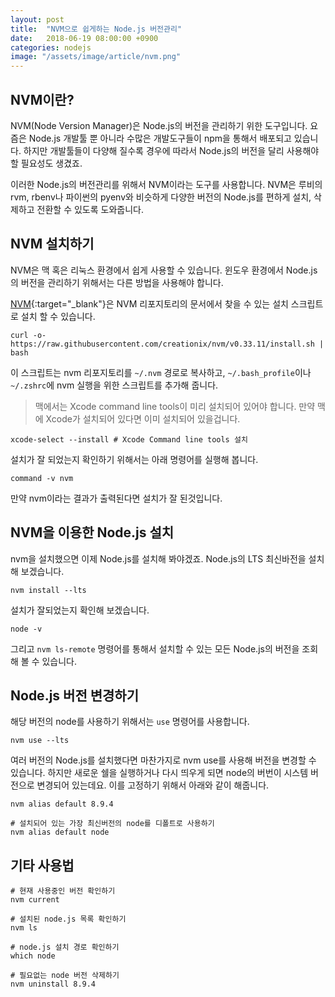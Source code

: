 ```yaml
---
layout: post
title:  "NVM으로 쉽게하는 Node.js 버전관리"
date:   2018-06-19 08:00:00 +0900
categories: nodejs
image: "/assets/image/article/nvm.png"
---
```




## NVM이란?

NVM(Node Version Manager)은 Node.js의 버전을 관리하기 위한 도구입니다. 요즘은 Node.js 개발툴 뿐 아니라 수많은 개발도구들이 npm을 통해서 배포되고 있습니다. 하지만 개발툴들이 다양해 질수록 경우에 따라서 Node.js의 버전을 달리 사용해야할 필요성도 생겼죠.

이러한 Node.js의 버전관리를 위해서 NVM이라는 도구를 사용합니다. NVM은 루비의 rvm, rbenv나 파이썬의 pyenv와 비슷하게 다양한 버전의 Node.js를 편하게 설치, 삭제하고 전환할 수 있도록 도와줍니다.



## NVM 설치하기
NVM은 맥 혹은 리눅스 환경에서 쉽게 사용할 수 있습니다. 윈도우 환경에서 Node.js의 버전을 관리하기 위해서는 다른 방법을 사용해야 합니다.

[NVM][NVM]{:target="_blank"}은 NVM 리포지토리의 문서에서 찾을 수 있는 설치 스크립트로 설치 할 수 있습니다.

```shell
curl -o- https://raw.githubusercontent.com/creationix/nvm/v0.33.11/install.sh | bash
```

이 스크립트는 nvm 리포지토리를 `~/.nvm` 경로로 복사하고, `~/.bash_profile`이나 `~/.zshrc`에 nvm 실행을 위한 스크립트를 추가해 줍니다.

> 맥에서는 Xcode command line tools이 미리 설치되어 있어야 합니다. 만약 맥에 Xcode가 설치되어 있다면 이미 설치되어 있을겁니다.
```shell
xcode-select --install # Xcode Command line tools 설치
```



설치가 잘 되었는지 확인하기 위해서는 아래 명령어를 실행해 봅니다.

```shell
command -v nvm
```

만약 nvm이라는 결과가 출력된다면 설치가 잘 된것입니다.




## NVM을 이용한 Node.js 설치
nvm을 설치했으면 이제 Node.js를 설치해 봐야겠죠. Node.js의 LTS 최신바전을 설치해 보겠습니다.

```shell
nvm install --lts
```

설치가 잘되었는지 확인해 보겠습니다.

```shell
node -v
```

그리고 `nvm ls-remote` 명령어를 통해서 설치할 수 있는 모든 Node.js의 버전을 조회해 볼 수 있습니다.




## Node.js 버전 변경하기
해당 버전의 node를 사용하기 위해서는 `use` 명령어를 사용합니다.

```shell
nvm use --lts
```

여러 버전의 Node.js를 설치했다면 마찬가지로 nvm use를 사용해 버전을 변경할 수 있습니다. 하지만 새로운 쉘을 실행하거나 다시 띄우게 되면 node의 버번이 시스템 버전으로 변경되어 있는데요. 이를 고정하기 위해서 아래와 같이 해줍니다.

```shell
nvm alias default 8.9.4

# 설치되어 있는 가장 최신버전의 node를 디폴트로 사용하기
nvm alias default node
```



## 기타 사용법

```shell
# 현재 사용중인 버전 확인하기
nvm current

# 설치된 node.js 목록 확인하기
nvm ls

# node.js 설치 경로 확인하기
which node

# 필요없는 node 버전 삭제하기
nvm uninstall 8.9.4
```



[NVM]: https://github.com/creationix/nvm

